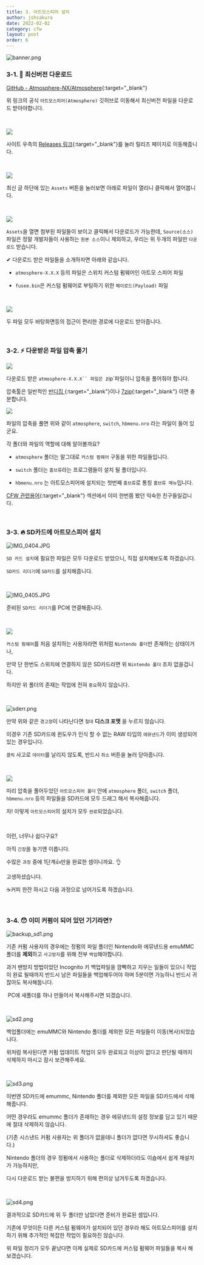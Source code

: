 ```yaml
---
title: 3. 아트모스피어 설치
author: jshsakura
date: 2022-02-02
category: cfw
layout: post
order: 6
---
```


![banner.png](../assets/images/2022-02-02-Atmosphere/e55d6fbb85ed72a515e20608f7b090e8ed51a81d.png)

### 3-1. 💾 최신버전 다운로드

[GitHub - Atmosphere-NX/Atmosphere](https://github.com/Atmosphere-NX/Atmosphere){:target="\_blank"}

위 링크의 공식 `아트모스피어(Atmosphere)` 깃허브로 이동해서 최신버전 파일을 다운로드 받아야합니다.

<br>

![](../assets/images/2022-02-02-Atmosphere/2022-04-04-00-15-27-image.png)

사이트 우측의 [Releases 링크](https://github.com/Atmosphere-NX/Atmosphere/releases){:target="\_blank"}를 눌러 릴리즈 페이지로 이동해줍니다.

<br>

![](../assets/images/2022-02-02-Atmosphere/2022-04-04-00-18-21-image.png)

최신 글 하단에 있는 `Assets` 버튼을 눌러보면 아래로 파일이 열리니 클릭해서 열어봅니다.

<br>

![](../assets/images/2022-02-02-Atmosphere/2022-04-04-00-24-13-image.png)

`Assets`을 열면 첨부된 파일들이 보이고 클릭해서 다운로드가 가능한데, `Source(소스)` 파일은 정말 개발자들이 사용하는 `원본 소스`이니 제외하고, 우리는 위 두개의 파일만 `다운로드` 받습니다.

✔ 다운로드 받은 파일들을 소개하자면 아래와 같습니다.

- `atmosphere-X.X.X` 등의 파일은 스위치 커스텀 펌웨어인 아트모 스피어 파일

- `fusee.bin`은 커스텀 펌웨어로 부팅하기 위한 `페이로드(Payload)` 파일

<br>

![](../assets/images/2022-02-02-Atmosphere/2022-04-04-00-29-07-image.png)

두 파일 모두 바탕화면등의 접근이 편리한 경로에 다운로드 받아줍니다.

<br>

### 3-2. ⚡ 다운받은 파일 압축 풀기

![](../assets/images/2022-02-02-Atmosphere/2022-04-04-00-29-55-image.png)

다운로드 받은 `atmosphere-X.X.X`` 파일은 `zip`파일이니 압축을 풀어줘야 합니다.

압축툴은 일반적인 [반디집 ](https://kr.bandisoft.com/bandizip/){:target="\_blank"}이나 [7zip](https://www.7-zip.org/){:target="\_blank"} 이면 충분합니다.

![](../assets/images/2022-02-02-Atmosphere/2022-04-04-00-34-01-image.png)

파일의 압축을 풀면 위와 같이 `atmosphere`, `switch`, `hbmenu.nro` 라는 파일이 들어 있군요. 

각 폴더와 파일의 역할에 대해 알아볼까요?

- `atmosphere` 폴더는 말그대로 `커스텀 펌웨어` 구동을 위한 파일들입니다.

- `switch` 폴더는 `홈브류`라는 프로그램들이 설치 될 폴더입니다.

- `hbmenu.nro` 는 아트모스피어에 설치되는 첫번째 `홈브류`로 통칭 `홈브류 메뉴`입니다.

[CFW 관련용어](/gitbook/pages/cfwterms/){:target="\_blank"} 섹션에서 이미 한번쯤 봤던 익숙한 친구들일겁니다.

<br>

### 3-3. 🔥 SD카드에 아트모스피어 설치

![IMG_0404.JPG](../assets/images/2022-02-02-Atmosphere/35146a1d6324f3e123262560c503a3ef405c6b9a.JPG)

`SD 카드 설치`에 필요한 파일은 모두 다운로드 받았으니, 직접 설치해보도록 하겠습니다.

`SD카드 리더기`에 `SD카드`를 설치해줍니다.

<br>

![IMG_0405.JPG](../assets/images/2022-02-02-Atmosphere/7f0cbfbea54d322889d894b734374d4b9a5cd3b9.JPG)

준비된 `SD카드 리더기`를 PC에 연결해줍니다.

<br>

![](../assets/images/2022-02-02-Atmosphere/2022-04-04-01-58-05-image.png)

`커스텀 펌웨어`를 처음 설치하는 사용자라면 위처럼 `Nintendo 폴더`만 존재하는 상태이거나,

만약 단 한번도 스위치에 연결하지 않은 SD카드라면 위 `Nintendo 폴더` 조차 없을겁니다.

하지만 위 폴더의 존재는 작업에 전혀 `중요`하지 않습니다.

<br>

![sderr.png](../assets/images/2022-02-02-Atmosphere/bb758b521a1a3ee1fac99ff68f5d28f029287987.png)

만약 위와 같은 `경고창`이 나타난다면 `절대` **디스크 포맷** 을 누르지 않습니다.

이경우 기존 SD카드에 윈도우가 인식 할 수 없는 RAW 타입의 `에뮤낸드`가 이미 생성되어 있는 경우입니다.

`클릭` 사고로 `데이터`를 날리지 않도록, 반드시 `취소` 버튼을 눌러 닫아줍니다.

<br>

![](../assets/images/2022-02-02-Atmosphere/2022-04-04-02-02-33-image.png)

미리 압축을 풀어두었던 `아트모스피어 폴더` 안에 `atmosphere` 폴더, `switch` 폴더, `hbmenu.nro` 등의 파일들을 SD카드에 모두 드래그 해서 복사해줍니다.

자! 이렇게 `아트모스피어`의 설치가 모두 `완료`되었습니다.

<br>

이런, 너무나 쉽다구요?

아직 `긴장`을 놓기엔 이릅니다.

수많은 `과정` 중에 1단계👍만을 완료한 셈이니까요. 👌

고생하셨습니다.

☕커피 한잔 하시고 다음 과정으로 넘어가도록 하겠습니다.

<br>

### 3-4. 😯 이미 커펌이 되어 있던 기기라면?

![backup_sd1.png](../assets/images/2022-02-02-Atmosphere/78d345bf421536bfe82d69929aefeee520f4cbcf.png)

기존 커펌 사용자의 경우에는 정펌의 파일 폴더인 Nintendo와 에뮤낸드용 emuMMC 폴더를 **제외**하고 `사고방지`를 위해 전부 `백업`해야합니다.

과거 밴방지 방법이었던 Incognito 키 백업파일을 깜빡하고 지우는 일들이 있으니 작업이 완료 될때까지 반드시 남은 파일들을 백업해두어야 하며 5분이면 가능하니 반드시 귀찮아도 복사해둡니다.

 PC에 새폴더를 하나 만들어서 복사해주시면 되겠습니다.

<br>

![sd2.png](../assets/images/2022-02-02-Atmosphere/588f7064a01271f718d81efb61f731af1dd599a0.png)

백업폴더에는 emuMMC와 Nintendo 폴더를 제외한 모든 파일들이 이동(복사)되었습니다.

위처럼 복사된다면 커펌 업데이트 작업이 모두 완료되고 이상이 없다고 판단될 때까지 삭제하지 마시고 잠시 보관해주세요.

<br>

![sd3.png](../assets/images/2022-02-02-Atmosphere/11abb8718da0c66ae47e0f21b1e60f3bf976f002.png)

이번엔 SD카드에 emummc, Nintendo 폴더를 제외한 모든 파일을 SD카드에서 삭제해줍니다.

어떤 경우라도 emummc 폴더가 존재하는 경우 에뮤낸드의 설정 정보를 담고 있기 때문에 절대 삭제하지 않습니다.

(기존 시스낸드 커펌 사용자는 위 폴더가 없을테니 폴더가 없다면 무시하셔도 좋습니다.)

Nintendo 폴더의 경우 정펌에서 사용하는 폴더로 삭제하더라도 이숍에서 쉽게 재설치가 가능하지만,

다시 다운로드 받는 불편을 방지하기 위해 편의상 남겨두도록 하겠습니다.

<br>

![sd4.png](../assets/images/2022-02-02-Atmosphere/5218ffe6ebc89dbe719a2290637dfaface47816b.png)

결과적으로 SD카드에 위 두 폴더만 남았다면 준비가 완료된 셈입니다.

기존에 무엇이든 다른 커스텀 펌웨어가 설치되어 있던 경우라 해도 아트모스피어를 설치하기 위해 추가적인 복잡한 작업이 필요하진 않습니다.

위 파일 정리가 모두 끝났다면 이제 실제로 SD카드에 커스텀 펌웨어 파일들을 복사 해보겠습니다.
